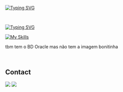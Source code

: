 [![Typing SVG](https://readme-typing-svg.demolab.com?font=Grape+Nuts&size=28&duration=3500&pause=994&center=true&vCenter=true&random=true&width=435&lines=Ol%C3%A1%F0%9F%91%8B+%2C+sou+o+Marcos)](https://git.io/typing-svg)

<br>

[![Typing SVG](https://readme-typing-svg.demolab.com?font=Grape+Nuts&pause=1000&repeat=false&random=false&width=435&lines=-+%F0%9F%91%A8%F0%9F%8F%BB%E2%80%8D%F0%9F%92%BB+Developer%2FSoftware+Engineer)](https://git.io/typing-svg)
<br>

[![My Skills](https://skillicons.dev/icons?i=js,git,eclipse,github,python,vscode,java&perline=4)](https://skillicons.dev)

tbm tem o BD Oracle mas não tem a imagem bonitinha 

<!-- <h2 align="center" >⚡Stats⚡</h2>
<br>
<div align="center" >
  <picture>
  <source
    srcset="https://github-readme-stats.vercel.app/api?username=MarcosAredes&show_icons=true&theme=dark"
    media="(prefers-color-scheme: dark)"
  />
  <source
    srcset="https://github-readme-stats.vercel.app/api?username=MarcosAredes&show_icons=true"
    media="(prefers-color-scheme: light), (prefers-color-scheme: no-preference)"
  />
  <img src="https://github-readme-stats.vercel.app/api?username=MarcosAredes&show_icons=true" />
</picture>
</div> -->



<br>


## Contact

<a href = "mailto:marcosaredessantos@gmail.com"><img src="https://img.shields.io/badge/-Gmail-%23333?style=for-the-badge&logo=gmail&logoColor=white" target="_blank"></a>
<a href="https://www.linkedin.com/in/marcos-aredes/" target="_blank"><img src="https://img.shields.io/badge/-LinkedIn-%230077B5?style=for-the-badge&logo=linkedin&logoColor=white" target="_blank"></a> 
